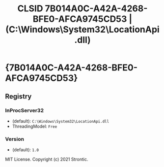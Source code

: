 ﻿---
title: "CLSID 7B014A0C-A42A-4268-BFE0-AFCA9745CD53 | (C:\\Windows\\System32\\LocationApi.dll)"
excerpt: What is COM-Object CLSID 7B014A0C-A42A-4268-BFE0-AFCA9745CD53?
---

# {7B014A0C-A42A-4268-BFE0-AFCA9745CD53}


## Registry


### InProcServer32

* (default): `C:\Windows\System32\LocationApi.dll`
* ThreadingModel: `Free`

### Version

* (default): `1.0`

MIT License. Copyright (c) 2021 Strontic.


